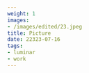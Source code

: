 ```yaml
---
weight: 1
images:
- /images/edited/23.jpeg
title: Picture
date: 22323-07-16
tags:
- luminar
- work
---
```

